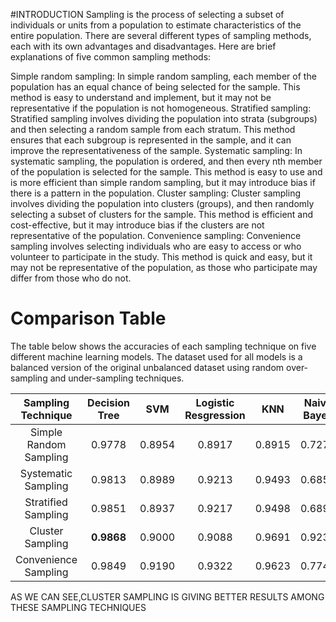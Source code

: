 #INTRODUCTION
Sampling is the process of selecting a subset of individuals or units from a population to estimate characteristics of the entire population. There are several different types of sampling methods, each with its own advantages and disadvantages. Here are brief explanations of five common sampling methods:

Simple random sampling: In simple random sampling, each member of the population has an equal chance of being selected for the sample. This method is easy to understand and implement, but it may not be representative if the population is not homogeneous.
Stratified sampling: Stratified sampling involves dividing the population into strata (subgroups) and then selecting a random sample from each stratum. This method ensures that each subgroup is represented in the sample, and it can improve the representativeness of the sample.
Systematic sampling: In systematic sampling, the population is ordered, and then every nth member of the population is selected for the sample. This method is easy to use and is more efficient than simple random sampling, but it may introduce bias if there is a pattern in the population.
Cluster sampling: Cluster sampling involves dividing the population into clusters (groups), and then randomly selecting a subset of clusters for the sample. This method is efficient and cost-effective, but it may introduce bias if the clusters are not representative of the population.
Convenience sampling: Convenience sampling involves selecting individuals who are easy to access or who volunteer to participate in the study. This method is quick and easy, but it may not be representative of the population, as those who participate may differ from those who do not.

# Comparison Table

The table below shows the accuracies of each sampling technique on five different machine learning models. The dataset used for all models is a balanced version of the original unbalanced dataset using random over-sampling and under-sampling techniques.

| Sampling Technique | Decision Tree | SVM | Logistic Resgression | KNN | Naive Bayes |
|:---------------:|:---------------:|:---------------:|:---------------:|:---------------:|:---------------:|
| Simple Random Sampling | 0.9778 | 0.8954 | 0.8917 | 0.8915 | 0.7275 |
| Systematic Sampling | 0.9813 | 0.8989 | 0.9213 | 0.9493 | 0.6854 |
| Stratified Sampling | 0.9851 | 0.8937 | 0.9217 | 0.9498 | 0.6890 |
| Cluster Sampling | **0.9868** | 0.9000 | 0.9088 | 0.9691 | 0.9235 |
| Convenience Sampling | 0.9849 | 0.9190 | 0.9322 | 0.9623 | 0.7740 |
AS WE CAN SEE,CLUSTER SAMPLING IS GIVING BETTER RESULTS AMONG THESE SAMPLING TECHNIQUES
